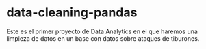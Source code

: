 # data-cleaning-pandas
Este es el primer proyecto de Data Analytics en el que haremos una limpieza de datos en un base con datos sobre ataques de tiburones.
